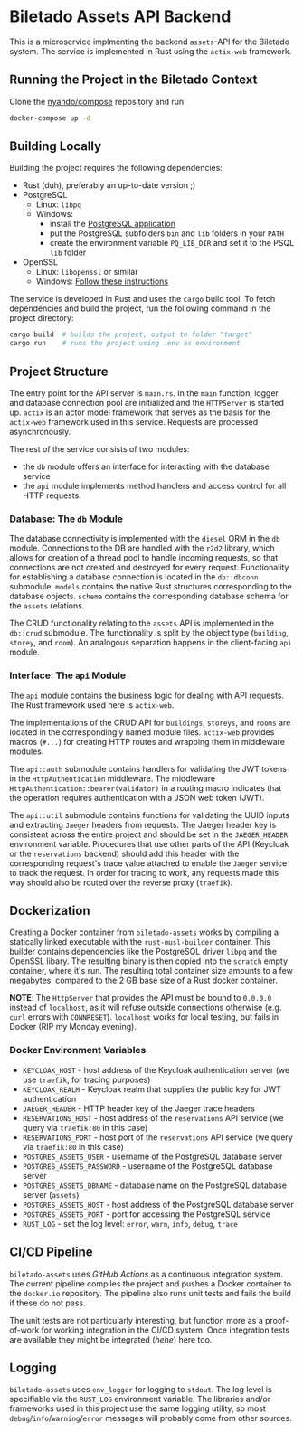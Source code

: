 # Biletado Assets API Backend

This is a microservice implmenting the backend `assets`-API for the Biletado system.
The service is implemented in Rust using the `actix-web` framework.

## Running the Project in the Biletado Context

Clone the [nyando/compose](https://gitlab.com/nyando/compose) repository and run

```bash
docker-compose up -d
```

## Building Locally

Building the project requires the following dependencies:

- Rust (duh), preferably an up-to-date version ;)
- PostgreSQL
  - Linux: `libpq`
  - Windows:
    - install the [PostgreSQL application](https://www.postgresql.org/download/)
    - put the PostgreSQL subfolders `bin` and `lib` folders in your `PATH`
    - create the environment variable `PQ_LIB_DIR` and set it to the PSQL `lib` folder
- OpenSSL
  - Linux: `libopenssl` or similar
  - Windows: [Follow these instructions](https://stackoverflow.com/a/61921362)

The service is developed in Rust and uses the `cargo` build tool.
To fetch dependencies and build the project, run the following command in the project directory:

```bash
cargo build  # builds the project, output to folder "target"
cargo run    # runs the project using .env as environment
```

## Project Structure

The entry point for the API server is `main.rs`.
In the `main` function, logger and database connection pool are initialized and the `HTTPServer` is started up.
`actix` is an actor model framework that serves as the basis for the `actix-web` framework used in this service.
Requests are processed asynchronously.

The rest of the service consists of two modules:

- the `db` module offers an interface for interacting with the database service
- the `api` module implements method handlers and access control for all HTTP requests.

### Database: The `db` Module

The database connectivity is implemented with the `diesel` ORM in the `db` module.
Connections to the DB are handled with the `r2d2` library,
which allows for creation of a thread pool to handle incoming requests,
so that connections are not created and destroyed for every request.
Functionality for establishing a database connection is located in the `db::dbconn` submodule.
`models` contains the native Rust structures corresponding to the database objects.
`schema` contains the corresponding database schema for the `assets` relations.

The CRUD functionality relating to the `assets` API is implemented in the `db::crud` submodule.
The functionality is split by the object type (`building`, `storey`, and `room`).
An analogous separation happens in the client-facing `api` module.

### Interface: The `api` Module

The `api` module contains the business logic for dealing with API requests.
The Rust framework used here is `actix-web`.

The implementations of the CRUD API for `buildings`, `storeys`, and `rooms` are located in the correspondingly named module files.
`actix-web` provides macros (`#...`) for creating HTTP routes and wrapping them in middleware modules.

The `api::auth` submodule contains handlers for validating the JWT tokens in the `HttpAuthentication` middleware.
The middleware `HttpAuthentication::bearer(validator)` in a routing macro indicates
that the operation requires authentication with a JSON web token (JWT).

The `api::util` submodule contains functions for validating the UUID inputs and extracting `Jaeger` headers from requests.
The Jaeger header key is consistent across the entire project and should be set in the `JAEGER_HEADER` environment variable.
Procedures that use other parts of the API (Keycloak or the `reservations` backend)
should add this header with the corresponding request's trace value attached to enable the `Jaeger` service to track the request.
In order for tracing to work, any requests made this way should also be routed over the reverse proxy (`traefik`).

## Dockerization

Creating a Docker container from `biletado-assets` works by
compiling a statically linked executable with the `rust-musl-builder` container.
This builder contains dependencies like the PostgreSQL driver `libpq` and the OpenSSL libary.
The resulting binary is then copied into the `scratch` empty container, where it's run.
The resulting total container size amounts to a few megabytes,
compared to the 2 GB base size of a Rust docker container.

**NOTE**: The `HttpServer` that provides the API must be bound to `0.0.0.0` instead of `localhost`,
as it will refuse outside connections otherwise (e.g. `curl` errors with `CONNRESET`).
`localhost` works for local testing, but fails in Docker (RIP my Monday evening).

### Docker Environment Variables

- `KEYCLOAK_HOST` - host address of the Keycloak authentication server (we use `traefik`, for tracing purposes)
- `KEYCLOAK_REALM` - Keycloak realm that supplies the public key for JWT authentication
- `JAEGER_HEADER` - HTTP header key of the Jaeger trace headers
- `RESERVATIONS_HOST` - host address of the `reservations` API service (we query via `traefik:80` in this case)
- `RESERVATIONS_PORT` - host port of the `reservations` API service (we query via `traefik:80` in this case)
- `POSTGRES_ASSETS_USER` - username of the PostgreSQL database server
- `POSTGRES_ASSETS_PASSWORD` - username of the PostgreSQL database server
- `POSTGRES_ASSETS_DBNAME` - database name on the PostgreSQL database server (`assets`)
- `POSTGRES_ASSETS_HOST` - host address of the PostgreSQL database server
- `POSTGRES_ASSETS_PORT` - port for accessing the PostgreSQL service
- `RUST_LOG` - set the log level: `error`, `warn`, `info`, `debug`, `trace`

## CI/CD Pipeline

`biletado-assets` uses _GitHub Actions_ as a continuous integration system.
The current pipeline compiles the project and pushes a Docker container to the `docker.io` repository.
The pipeline also runs unit tests and fails the build if these do not pass.

The unit tests are not particularly interesting,
but function more as a proof-of-work for working integration in the CI/CD system.
Once integration tests are available they might be integrated (_hehe_) here too.

## Logging

`biletado-assets` uses `env_logger` for logging to `stdout`.
The log level is specifiable via the `RUST_LOG` environment variable.
The libraries and/or frameworks used in this project use the same logging utility,
so most `debug`/`info`/`warning`/`error` messages will probably come from other sources.
